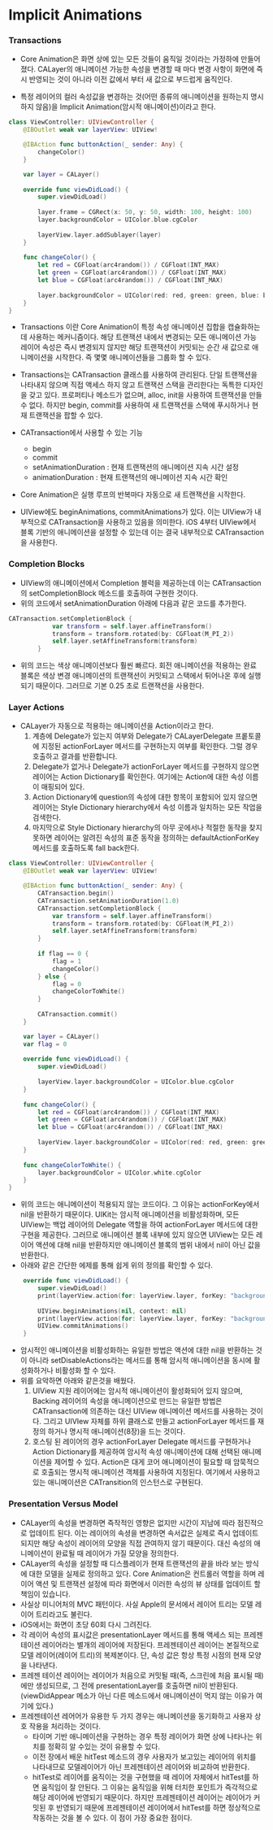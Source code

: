# Implicit Animations

### Transactions
- Core Animation은 화면 상에 있는 모든 것들이 움직일 것이라는 가정하에 만들어졌다. CALayer의 애니메이션 가능한 속성을 변경할 때 마다
변경 사항이 화면에 즉시 반영되는 것이 아니라 이전 값에서 부터 새 값으로 부드럽게 움직인다.

- 특정 레이어의 컬러 속성값을 변경하는 것(어떤 종류의 애니메이션을 원하는지 명시하지 않음)을 Implicit Animation(암시적 애니메이션)이라고 한다.
```Swift
class ViewController: UIViewController {
    @IBOutlet weak var layerView: UIView!

    @IBAction func buttonAction(_ sender: Any) {
        changeColor()
    }

    var layer = CALayer()
    
    override func viewDidLoad() {
        super.viewDidLoad()
        
        layer.frame = CGRect(x: 50, y: 50, width: 100, height: 100)
        layer.backgroundColor = UIColor.blue.cgColor
        
        layerView.layer.addSublayer(layer)
    }
    
    func changeColor() {
        let red = CGFloat(arc4random()) / CGFloat(INT_MAX)
        let green = CGFloat(arc4random()) / CGFloat(INT_MAX)
        let blue = CGFloat(arc4random()) / CGFloat(INT_MAX)
        
        layer.backgroundColor = UIColor(red: red, green: green, blue: blue, alpha: 1.0).cgColor
    }
}
```
- Transactions 이란 Core Animation이 특정 속성 애니메이션 집합을 캡슐화하는데 사용하는 메커니즘이다. 해당 트랜잭션 내에서 변경되는 모든 애니메이션 가능 레이어 속성은
즉시 변경되지 않지만 해당 트랜잭션이 커밋되는 순간 새 값으로 애니메이션을 시작한다. 즉 몇몇 애니메이션들을 그룹화 할 수 있다.

- Transactions는 CATransaction 클래스를 사용하여 관리된다. 단일 트랜잭션을 나타내지 않으며 직접 액세스 하지 않고 트랜잭션 스택을
관리한다는 독특한 디자인을 갖고 있다. 프로퍼티나 메소드가 없으며, alloc, init을 사용하여 트랜잭션을 만들 수 없다. 하지만 begin, commit를 사용하여
새 트랜잭션을 스택에 푸시하거나 현재 트랜잭션을 팝할 수 있다.

- CATransaction에서 사용할 수 있는 기능
  - begin
  - commit
  - setAnimationDuration : 현재 트랜잭션의 애니메이션 지속 시간 설정
  - animationDuration : 현재 트랜잭션의 애니메이션 지속 시간 확인

- Core Animation은 실행 루프의 반복마다 자동으로 새 트랜잭션을 시작한다.
- UIView에도 beginAnimations, commitAnimations가 있다. 이는 UIView가 내부적으로 CATransaction을 사용하고 있음을 의미한다. iOS 4부터 UIView에서 블록 기반의 애니메이션을 설정할 수 있는데
이는 결국 내부적으로 CATransaction을 사용한다.

### Completion Blocks
- UIView의 애니메이션에서 Completion 블럭을 제공하는데 이는 CATransaction의 setCompletionBlock 메소드를 호출하여 구현한 것이다.
- 위의 코드에서 setAnimationDuration 아래에 다음과 같은 코드를 추가한다.
```Swift
CATransaction.setCompletionBlock {
            var transform = self.layer.affineTransform()
            transform = transform.rotated(by: CGFloat(M_PI_2))
            self.layer.setAffineTransform(transform)
        }
```
- 위의 코드는 색상 애니메이션보다 훨씬 빠르다. 회전 애니메이션을 적용하는 완료 블록은 색상 변경 애니메이션의 트랜잭션이 커밋되고 스택에서 튀어나온 후에 실행되기 때문이다.
그러므로 기본 0.25 초로 트랜잭션을 사용한다.

### Layer Actions
- CALayer가 자동으로 적용하는 애니메이션을 Action이라고 한다.
  1. 계층에 Delegate가 있는지 여부와 Delegate가 CALayerDelegate 프롵토콜에 지정된 actionForLayer 메서드를 구현하는지 여부를 확인한다. 그럴 경우 호출하고 결과를 반환합니다.
  2. Delegate가 없거나 Delegate가 actionForLayer 메서드를 구현하지 않으면 레이어는 Action Dictionary를 확인한다. 여기에는 Action에 대한 속성 이름이 매핑되어 있다.
  3. Action Dictionary에 question의 속성에 대한 항목이 포함되어 있지 않으면 레이어는 Style Dictionary hierarchy에서 속성 이름과 일치하는 모든 작업을 검색한다.
  4. 마지막으로 Style Dictionary hierarchy의 아무 곳에서나 적절한 동작을 찾지 못하면 레이어는 알려진 속성의 표준 동작을 정의하는 defaultActionForKey 메서드를 호출하도록 fall back한다.

```Swift
class ViewController: UIViewController {
    @IBOutlet weak var layerView: UIView!

    @IBAction func buttonAction(_ sender: Any) {
        CATransaction.begin()
        CATransaction.setAnimationDuration(1.0)
        CATransaction.setCompletionBlock {
            var transform = self.layer.affineTransform()
            transform = transform.rotated(by: CGFloat(M_PI_2))
            self.layer.setAffineTransform(transform)
        }
        
        if flag == 0 {
            flag = 1
            changeColor()
        } else {
            flag = 0
            changeColorToWhite()
        }
        
        CATransaction.commit()
    }

    var layer = CALayer()
    var flag = 0
    
    override func viewDidLoad() {
        super.viewDidLoad()
        
        layerView.layer.backgroundColor = UIColor.blue.cgColor
    }
    
    func changeColor() {
        let red = CGFloat(arc4random()) / CGFloat(INT_MAX)
        let green = CGFloat(arc4random()) / CGFloat(INT_MAX)
        let blue = CGFloat(arc4random()) / CGFloat(INT_MAX)
        
        layerView.layer.backgroundColor = UIColor(red: red, green: green, blue: blue, alpha: 1.0).cgColor
    }
    
    func changeColorToWhite() {
        layer.backgroundColor = UIColor.white.cgColor
    }
}
```
- 위의 코드는 애니메이션이 적용되지 않는 코드이다. 그 이유는 actionForKey에서 nil을 반환하기 때문이다. UIKit는 암시적 애니메이션을 비활성화하며, 모든 UIView는 백업 레이어의 Delegate 역할을 하여 actionForLayer 메서드에 대한 구현을 제공한다.
그러므로 애니메이션 블록 내부에 있지 않으면 UIView는 모든 레이어 액션에 대해 nil을 반환하지만 애니메이션 블록의 범위 내에서 nil이 아닌 값을 반환한다.
- 아래와 같은 간단한 에제를 통해 쉽게 위의 정의를 확인할 수 있다.
```Swift
    override func viewDidLoad() {
        super.viewDidLoad()   
        print(layerView.action(for: layerView.layer, forKey: "backgroundColor") ?? "nil")
        
        UIView.beginAnimations(nil, context: nil)
        print(layerView.action(for: layerView.layer, forKey: "backgroundColor") ?? "nil")
        UIView.commitAnimations()
    }
```
- 암시적인 애니메이션을 비활성화하는 유일한 방법은 액션에 대한 nil을 반환하는 것이 아니라 setDisableActions라는 메서드를 통해 암시적 애니메이션을 동시에 활성화하거나 비활성화 할 수 있다.
- 위를 요악하면 아래와 같은것을 배웠다.
  1. UIView 지원 레이어에는 암시적 애니메이션이 활성화되어 있지 않으며, Backing 레이어의 속성을 애니메이션으로 만드는 유일한 방법은
  CATransaction에 의존하는 대신 UIView 애니메이션 메서드를 사용하는 것이다. 그리고 UIVIew 자체를 하위 클래스로 만들고 actionForLayer 메서드를 재정의 하거나 명시적 애니메이션(8장)을 드는 것이다.
  2. 호스팅 된 레이어의 경우 actionForLayer Delegate 메서드를 구현하거나 Action Dictionary를 제공하여 암시적 속성 애니메이션에 대해 선택된 애니메이션을 제어할 수 있다.
  Action은 대게 코어 애니메이션이 필요할 때 암묵적으로 호출되는 명시적 애니메이션 객체를 사용하여 지정된다. 여기에서 사용하고 있는 애니메이션은 CATransition의 인스턴스로 구현된다.

### Presentation Versus Model
  - CALayer의 속성을 변경하면 즉작적인 영향은 없지만 시간이 지남에 따라 점진적으로 업데이트 된다. 이는 레이어의 속셩을 변경하면 속서값은 실제로 즉시 업데이트 되지만 해당 속성이 레이어의 모양을 직접 관여하지 않기 때문이다. 대신 속성의 애니메이션이 완료될 때 레이어가 가질 모양을 정의한다.
  - CALayer의 속성을 설정할 때 디스플레이가 현재 트랜잭션의 끝을 바라 보는 방식에 대한 모델을 실제로 정의하고 있다. Core Animation은 컨트롤러 역할을 하며 레이어 액션 및 트랜잭션 설정에 따라 화면에서 이러한 속성의 뷰 상태를 업데이트 할 책임이 있습니다.
  - 사실상 미니어처의 MVC  패턴이다. 사실 Apple의 문서에서 레이어 트리는 모델 레이어 트리라고도 불린다.
  - iOS에서는 화면이 초당 60회 다시 그려진다.
  - 각 레이어 속성의 표시값은 presentationLayer 메서드를 통해 액세스 되는 프레젠테이션 레이어라는 별개의 레이어에 저장된다. 프레젠테이션 레이어는 본질적으로 모델 레이어(레이어 트리)의 복제본이다.
  단, 속성 값은 항상 특정 시점의 현재 모양을 나타낸다.
  - 프레젠 테이션 레이어는 레이어가 처음으로 커밋될 때(즉, 스크린에 처음 표시될 때)에만 생성되므로, 그 전에 presentationLayer를 호출하면 nil이 반환된다.(viewDidAppear 메소가 아닌 다른 메소드에서 애니메이션이 먹지 않는 이유가 여기에 있다.)
  - 프레젠테이션 레어어가 유용한 두 가지 경우는 애니메이션을 동기화하고 사용자 상호 작용을 처리하는 것이다.
    - 타이머 기반 애니메이션을 구현하는 경우 특정 레이어가 화면 상에 나타나는 위치를 정확히 알 수있는 것이 유용할 수 있다.
    - 이전 장에서 배운 hitTest 메소드의 경우 사용자가 보고있는 레이어의 위치를 나타내므로 모델레이어가 아닌 프레젠테이션 레이어와 비교하여 반환한다.
    - hitTest로 레이어를 움직이는 것을 구현했을 때 레이어 자체에서 hitTest를 하면 움직임이 잘 안된다. 그 이유는 움직임을 위해 터치한 포인트가 즉각적으로 해당 레이어에 반영되기 때문이다. 하지만 프레젠테이션 레이어는 레이어가 커밋된 후 반영되기 때문에 프레젠테이션 레이어에서 hitTest를 하면 정상적으로 작동하는 것을 볼 수 있다. 이 점이 가장 중요한 점이다.
